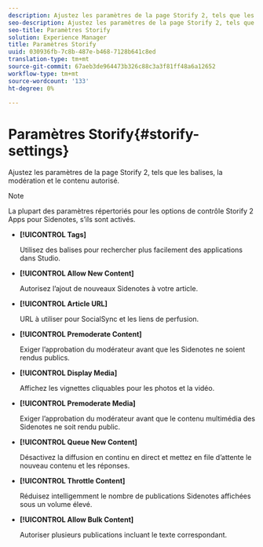 ```yaml
---
description: Ajustez les paramètres de la page Storify 2, tels que les balises, la modération et le contenu autorisé.
seo-description: Ajustez les paramètres de la page Storify 2, tels que les balises, la modération et le contenu autorisé.
seo-title: Paramètres Storify
solution: Experience Manager
title: Paramètres Storify
uuid: 030936fb-7c8b-487e-b468-7128b641c8ed
translation-type: tm+mt
source-git-commit: 67aeb3de964473b326c88c3a3f81ff48a6a12652
workflow-type: tm+mt
source-wordcount: '133'
ht-degree: 0%

---
```



# Paramètres Storify{#storify-settings}

Ajustez les paramètres de la page Storify 2, tels que les balises, la modération et le contenu autorisé.

>[!NOTE]
>
>La plupart des paramètres répertoriés pour les options de contrôle Storify 2 Apps pour Sidenotes, s’ils sont activés.

* **[!UICONTROL Tags]**

   Utilisez des balises pour rechercher plus facilement des applications dans Studio.

* **[!UICONTROL Allow New Content]**

   Autorisez l’ajout de nouveaux Sidenotes à votre article.

* **[!UICONTROL Article URL]**

   URL à utiliser pour SocialSync et les liens de perfusion.

* **[!UICONTROL Premoderate Content]**

   Exiger l’approbation du modérateur avant que les Sidenotes ne soient rendus publics.

* **[!UICONTROL Display Media]**

   Affichez les vignettes cliquables pour les photos et la vidéo.

* **[!UICONTROL Premoderate Media]**

   Exiger l’approbation du modérateur avant que le contenu multimédia des Sidenotes ne soit rendu public.

* **[!UICONTROL Queue New Content]**

   Désactivez la diffusion en continu en direct et mettez en file d’attente le nouveau contenu et les réponses.

* **[!UICONTROL Throttle Content]**

   Réduisez intelligemment le nombre de publications Sidenotes affichées sous un volume élevé.

* **[!UICONTROL Allow Bulk Content]**

   Autoriser plusieurs publications incluant le texte correspondant.

